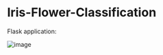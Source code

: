 # Iris-Flower-Classification

Flask application:

![image](https://github.com/MohneetKaur/Iris-Flower-Classification/assets/84201530/a15ba151-bed2-4b65-ab50-788bd9a5ddf9)
